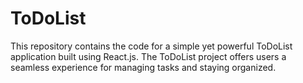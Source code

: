 # ToDoList
This repository contains the code for a simple yet powerful ToDoList application built using React.js. The ToDoList project offers users a seamless experience for managing tasks and staying organized.
